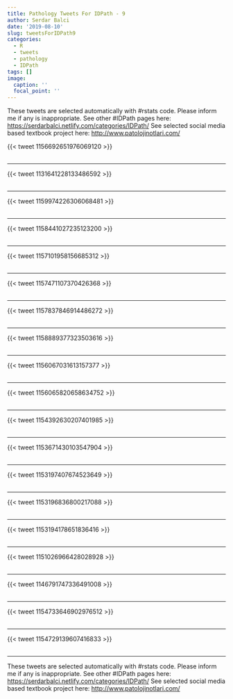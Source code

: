 ```yaml
---
title: Pathology Tweets For IDPath - 9
author: Serdar Balci
date: '2019-08-10'
slug: tweetsForIDPath9
categories:
  - R
  - tweets
  - pathology
  - IDPath
tags: []
image:
  caption: ''
  focal_point: ''
---
```



These tweets are selected automatically with #rstats code. Please inform me if any is inappropriate.
See other #IDPath pages here: https://serdarbalci.netlify.com/categories/IDPath/ 
See selected social media based textbook project here: http://www.patolojinotlari.com/

{{< tweet 1156692651976069120 >}}
<br>
<br>
<hr>
{{< tweet 1131641228133486592 >}}
<br>
<br>
<hr>
{{< tweet 1159974226306068481 >}}
<br>
<br>
<hr>
{{< tweet 1158441027235123200 >}}
<br>
<br>
<hr>
{{< tweet 1157101958156685312 >}}
<br>
<br>
<hr>
{{< tweet 1157471107370426368 >}}
<br>
<br>
<hr>
{{< tweet 1157837846914486272 >}}
<br>
<br>
<hr>
{{< tweet 1158889377323503616 >}}
<br>
<br>
<hr>
{{< tweet 1156067031613157377 >}}
<br>
<br>
<hr>
{{< tweet 1156065820658634752 >}}
<br>
<br>
<hr>
{{< tweet 1154392630207401985 >}}
<br>
<br>
<hr>
{{< tweet 1153671430103547904 >}}
<br>
<br>
<hr>
{{< tweet 1153197407674523649 >}}
<br>
<br>
<hr>
{{< tweet 1153196836800217088 >}}
<br>
<br>
<hr>
{{< tweet 1153194178651836416 >}}
<br>
<br>
<hr>
{{< tweet 1151026966428028928 >}}
<br>
<br>
<hr>
{{< tweet 1146791747336491008 >}}
<br>
<br>
<hr>
{{< tweet 1154733646902976512 >}}
<br>
<br>
<hr>
{{< tweet 1154729139607416833 >}}
<br>
<br>
<hr>


These tweets are selected automatically with #rstats code. Please inform me if any is inappropriate.
See other #IDPath pages here: https://serdarbalci.netlify.com/categories/IDPath/ 
See selected social media based textbook project here: http://www.patolojinotlari.com/

